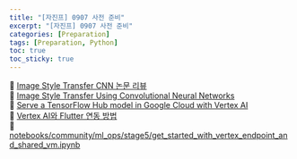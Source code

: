 ```yaml
---
title: "[자진프] 0907 사전 준비"
excerpt: "[자진프] 0907 사전 준비"
categories: [Preparation]
tags: [Preparation, Python]
toc: true
toc_sticky: true
---
```


📌 [Image Style Transfer CNN 논문 리뷰](https://audrb1999.tistory.com/5) <br>
📌 [Image Style Transfer Using Convolutional Neural Networks](https://www.cv-foundation.org/openaccess/content_cvpr_2016/papers/Gatys_Image_Style_Transfer_CVPR_2016_paper.pdf) <br>
📌 [Serve a TensorFlow Hub model in Google Cloud with Vertex AI](https://cloud.google.com/blog/topics/developers-practitioners/serve-tensorflow-model-google-cloud-vertex-ai?hl=en) <br>
📌 [Vertex AI와 Flutter 연동 방법](https://cloud.google.com/vertex-ai/docs/start/client-libraries?hl=ko) <br>
🌟 [notebooks/community/ml_ops/stage5/get_started_with_vertex_endpoint_and_shared_vm.ipynb](https://github.com/GoogleCloudPlatform/vertex-ai-samples/blob/main/notebooks/community/ml_ops/stage5/get_started_with_vertex_endpoint_and_shared_vm.ipynb)
